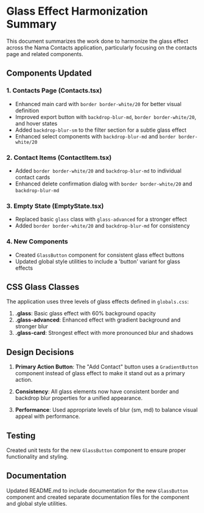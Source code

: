 # Glass Effect Harmonization Summary

This document summarizes the work done to harmonize the glass effect across the Nama Contacts application, particularly focusing on the contacts page and related components.

## Components Updated

### 1. Contacts Page (Contacts.tsx)
- Enhanced main card with `border border-white/20` for better visual definition
- Improved export button with `backdrop-blur-md`, `border border-white/20`, and hover states
- Added `backdrop-blur-sm` to the filter section for a subtle glass effect
- Enhanced select components with `backdrop-blur-md` and `border border-white/20`

### 2. Contact Items (ContactItem.tsx)
- Added `border border-white/20` and `backdrop-blur-md` to individual contact cards
- Enhanced delete confirmation dialog with `border border-white/20` and `backdrop-blur-md`

### 3. Empty State (EmptyState.tsx)
- Replaced basic `glass` class with `glass-advanced` for a stronger effect
- Added `border border-white/20` and `backdrop-blur-md` for consistency

### 4. New Components
- Created `GlassButton` component for consistent glass effect buttons
- Updated global style utilities to include a 'button' variant for glass effects

## CSS Glass Classes

The application uses three levels of glass effects defined in `globals.css`:

1. **.glass**: Basic glass effect with 60% background opacity
2. **.glass-advanced**: Enhanced effect with gradient background and stronger blur
3. **.glass-card**: Strongest effect with more pronounced blur and shadows

## Design Decisions

1. **Primary Action Button**: The "Add Contact" button uses a `GradientButton` component instead of glass effect to make it stand out as a primary action.

2. **Consistency**: All glass elements now have consistent border and backdrop blur properties for a unified appearance.

3. **Performance**: Used appropriate levels of blur (sm, md) to balance visual appeal with performance.

## Testing

Created unit tests for the new `GlassButton` component to ensure proper functionality and styling.

## Documentation

Updated README.md to include documentation for the new `GlassButton` component and created separate documentation files for the component and global style utilities.
